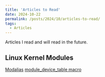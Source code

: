 ```yaml
---
title: 'Articles to Read'
date: 2024-10-22
permalink: /posts/2024/10/articles-to-read/
tags:
  - Articles
---
```


Articles I read and will read in the future.

## Linux Kernel Modules

[Modalias](https://wiki.archlinux.org/title/Modalias)
[module_device_table macro](https://www.emblogic.com/blog/08/module_device_table-macro/#:~:text=This%20Macro%20is%20used%20by,driver%20and%20builds%20a%20table.)
